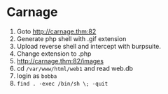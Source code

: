 # Carnage
1. Goto http://carnage.thm:82
2. Generate php shell with .gif extension
3. Upload reverse shell and intercept with burpsuite.
4. Change extension to .php
5. http://carnage.thm:82/images
6. cd `/var/www/html/web1` and read web.db
7. login as `bobba`
8. `find . -exec /bin/sh \; -quit`

